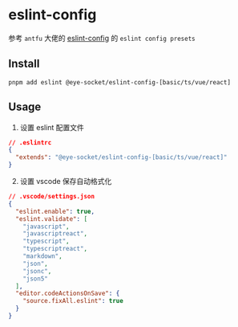 # eslint-config

参考 `antfu` 大佬的 [eslint-config](https://github.com/antfu/eslint-config) 的 `eslint config presets`

## Install

```shell
pnpm add eslint @eye-socket/eslint-config-[basic/ts/vue/react]
```

## Usage

1. 设置 eslint 配置文件
```json
// .eslintrc
{
  "extends": "@eye-socket/eslint-config-[basic/ts/vue/react]"
}
```

2. 设置 vscode 保存自动格式化

```json
// .vscode/settings.json
{
  "eslint.enable": true,
  "eslint.validate": [
    "javascript",
    "javascriptreact",
    "typescript",
    "typescriptreact",
    "markdown",
    "json",
    "jsonc",
    "json5"
  ],
  "editor.codeActionsOnSave": {
    "source.fixAll.eslint": true
  }
}
```
